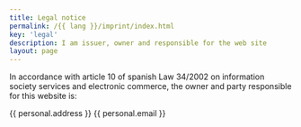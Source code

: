 ```yaml
---
title: Legal notice
permalink: /{{ lang }}/imprint/index.html
key: 'legal'
description: I am issuer, owner and responsible for the web site
layout: page
---
```


In accordance with article 10 of spanish Law 34/2002 on information society services and electronic commerce, the owner and party responsible for this website is:

{{ personal.address }}
{{ personal.email }}